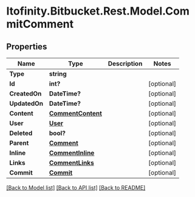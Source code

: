 # Itofinity.Bitbucket.Rest.Model.CommitComment
## Properties

Name | Type | Description | Notes
------------ | ------------- | ------------- | -------------
**Type** | **string** |  | 
**Id** | **int?** |  | [optional] 
**CreatedOn** | **DateTime?** |  | [optional] 
**UpdatedOn** | **DateTime?** |  | [optional] 
**Content** | [**CommentContent**](CommentContent.md) |  | [optional] 
**User** | [**User**](User.md) |  | [optional] 
**Deleted** | **bool?** |  | [optional] 
**Parent** | [**Comment**](Comment.md) |  | [optional] 
**Inline** | [**CommentInline**](CommentInline.md) |  | [optional] 
**Links** | [**CommentLinks**](CommentLinks.md) |  | [optional] 
**Commit** | [**Commit**](Commit.md) |  | [optional] 

[[Back to Model list]](../README.md#documentation-for-models) [[Back to API list]](../README.md#documentation-for-api-endpoints) [[Back to README]](../README.md)

